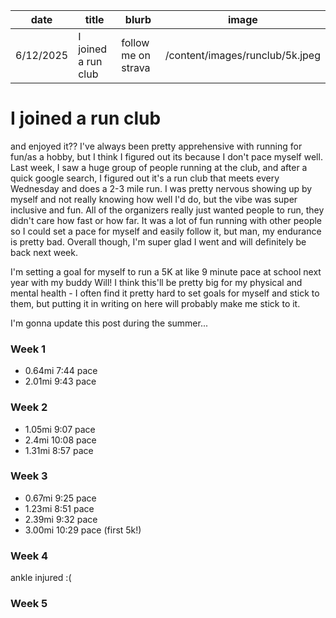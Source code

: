 | date      | title               | blurb               | image                           |
| --------- | ------------------- | ------------------- | ------------------------------- |
| 6/12/2025 | I joined a run club | follow me on strava | /content/images/runclub/5k.jpeg |

# I joined a run club

and enjoyed it?? I've always been pretty apprehensive with running for fun/as a hobby, but I think I figured out its because I don't pace myself well. Last week, I saw a huge group of people running at the club, and after a quick google search, I figured out it's a run club that meets every Wednesday and does a 2-3 mile run. I was pretty nervous showing up by myself and not really knowing how well I'd do, but the vibe was super inclusive and fun. All of the organizers really just wanted people to run, they didn't care how fast or how far. It was a lot of fun running with other people so I could set a pace for myself and easily follow it, but man, my endurance is pretty bad. Overall though, I'm super glad I went and will definitely be back next week.

I'm setting a goal for myself to run a 5K at like 9 minute pace at school next year with my buddy Will! I think this'll be pretty big for my physical and mental health - I often find it pretty hard to set goals for myself and stick to them, but putting it in writing on here will probably make me stick to it.

I'm gonna update this post during the summer...

### Week 1

-   0.64mi 7:44 pace
-   2.01mi 9:43 pace

### Week 2

-   1.05mi 9:07 pace
-   2.4mi 10:08 pace
-   1.31mi 8:57 pace

### Week 3

-   0.67mi 9:25 pace
-   1.23mi 8:51 pace
-   2.39mi 9:32 pace
-   3.00mi 10:29 pace (first 5k!)

### Week 4

ankle injured :(

### Week 5
